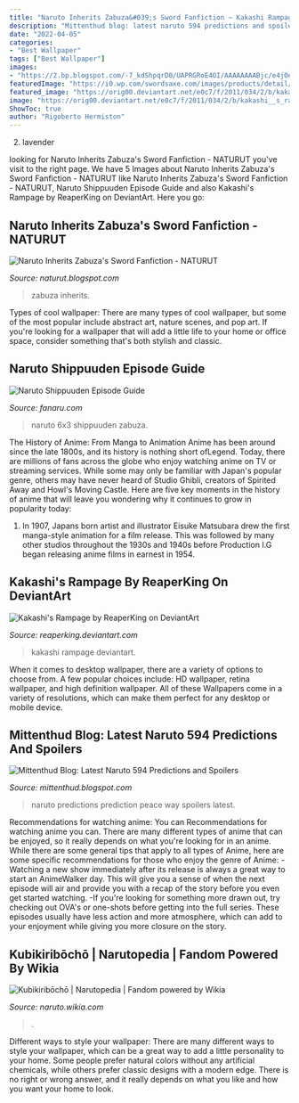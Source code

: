 ```yaml
---
title: "Naruto Inherits Zabuza&#039;s Sword Fanfiction ~ Kakashi Rampage Deviantart"
description: "Mittenthud blog: latest naruto 594 predictions and spoilers"
date: "2022-04-05"
categories:
- "Best Wallpaper"
tags: ["Best Wallpaper"]
images:
- "https://2.bp.blogspot.com/-7_kdShpqrD0/UAPRGRoE4OI/AAAAAAAABjc/e4jOe1mSl2U/s1600/266+Naruto+Shippuden+266+Zabuza+and+Seven+Swordsmen.jpg"
featuredImage: "https://i0.wp.com/swordsaxe.com/images/products/detail/Naruto_Anime_Momochi_Zabuza_Carbon_Steel_Fantasy_Beheaded_Sword_3.jpg"
featured_image: "https://orig00.deviantart.net/e0c7/f/2011/034/2/b/kakashi__s_rampage_by_reaperking-d38qr54.jpg"
image: "https://orig00.deviantart.net/e0c7/f/2011/034/2/b/kakashi__s_rampage_by_reaperking-d38qr54.jpg"
ShowToc: true
author: "Rigoberto Hermiston"
---
```



2. lavender 

	

		
looking for Naruto Inherits Zabuza&#039;s Sword Fanfiction - NATURUT you've visit to the right page. We have 5 Images about Naruto Inherits Zabuza&#039;s Sword Fanfiction - NATURUT like Naruto Inherits Zabuza&#039;s Sword Fanfiction - NATURUT, Naruto Shippuuden Episode Guide and also Kakashi&#039;s Rampage by ReaperKing on DeviantArt. Here you go:
		
    
## Naruto Inherits Zabuza&#039;s Sword Fanfiction - NATURUT

<img loading=lazy src="https://i0.wp.com/swordsaxe.com/images/products/detail/Naruto_Anime_Momochi_Zabuza_Carbon_Steel_Fantasy_Beheaded_Sword_3.jpg" onerror="this.onerror=null;this.src='https://tse2.mm.bing.net/th?id=OIP.UpnFbViCsyloOzcu4yz20AHaHa&amp;pid=15.1';" alt="Naruto Inherits Zabuza&#039;s Sword Fanfiction - NATURUT">

_Source: naturut.blogspot.com_

>zabuza inherits. 

	

Types of cool wallpaper:
There are many types of cool wallpaper, but some of the most popular include abstract art, nature scenes, and pop art. If you're looking for a wallpaper that will add a little life to your home or office space, consider something that's both stylish and classic.

    
## Naruto Shippuuden Episode Guide

<img loading=lazy src="http://fanaru.com/naruto-shippuuden/image/thumb/10995-naruto-shippuuden-zabuzas-sword-episode-screencap-6x3.jpg" onerror="this.onerror=null;this.src='https://tse4.mm.bing.net/th?id=OIP._bc7nqDv1kRsDQnYwy0K2AAAAA&amp;pid=15.1';" alt="Naruto Shippuuden Episode Guide">

_Source: fanaru.com_

>naruto 6x3 shippuuden zabuza. 

	

The History of Anime: From Manga to Animation
Anime has been around since the late 1800s, and its history is nothing short ofLegend. Today, there are millions of fans across the globe who enjoy watching anime on TV or streaming services. While some may only be familiar with Japan's popular genre, others may have never heard of Studio Ghibli, creators of Spirited Away and Howl's Moving Castle. Here are five key moments in the history of anime that will leave you wondering why it continues to grow in popularity today:
1) In 1907, Japans born artist and illustrator Eisuke Matsubara drew the first manga-style animation for a film release. This was followed by many other studios throughout the 1930s and 1940s before Production I.G began releasing anime films in earnest in 1954.

    
## Kakashi&#039;s Rampage By ReaperKing On DeviantArt

<img loading=lazy src="https://orig00.deviantart.net/e0c7/f/2011/034/2/b/kakashi__s_rampage_by_reaperking-d38qr54.jpg" onerror="this.onerror=null;this.src='https://tse3.mm.bing.net/th?id=OIP.K16sAcyTVO49uZGPohpkMgHaJQ&amp;pid=15.1';" alt="Kakashi&#039;s Rampage by ReaperKing on DeviantArt">

_Source: reaperking.deviantart.com_

>kakashi rampage deviantart. 

	

When it comes to desktop wallpaper, there are a variety of options to choose from. A few popular choices include: HD wallpaper, retina wallpaper, and high definition wallpaper. All of these Wallpapers come in a variety of resolutions, which can make them perfect for any desktop or mobile device. 

    
## Mittenthud Blog: Latest Naruto 594 Predictions And Spoilers

<img loading=lazy src="https://2.bp.blogspot.com/-7_kdShpqrD0/UAPRGRoE4OI/AAAAAAAABjc/e4jOe1mSl2U/s1600/266+Naruto+Shippuden+266+Zabuza+and+Seven+Swordsmen.jpg" onerror="this.onerror=null;this.src='https://tse1.mm.bing.net/th?id=OIP.PD4Gpf5F4Pv3r_GvPxr3gwHaEM&amp;pid=15.1';" alt="Mittenthud Blog: Latest Naruto 594 Predictions and Spoilers">

_Source: mittenthud.blogspot.com_

>naruto predictions prediction peace way spoilers latest. 

	

Recommendations for watching anime: You can
Recommendations for watching anime you can. There are many different types of anime that can be enjoyed, so it really depends on what you're looking for in an anime. While there are some general tips that apply to all types of Anime, here are some specific recommendations for those who enjoy the genre of Anime: 
-Watching a new show immediately after its release is always a great way to start an AnimeWalker day. This will give you a sense of when the next episode will air and provide you with a recap of the story before you even get started watching. 
-If you're looking for something more drawn out, try checking out OVA's or one-shots before getting into the full series. These episodes usually have less action and more atmosphere, which can add to your enjoyment while giving you more closure on the story.

    
## Kubikiribōchō | Narutopedia | Fandom Powered By Wikia

<img loading=lazy src="http://vignette4.wikia.nocookie.net/naruto/images/d/de/Jūzō_wielding_the_Kubikiribōchō.png/revision/latest?cb=20150709135936" onerror="this.onerror=null;this.src='https://tse2.mm.bing.net/th?id=OIP.ChZw1dGNpQ6YSQH5XamOawHaEL&amp;pid=15.1';" alt="Kubikiribōchō | Narutopedia | Fandom powered by Wikia">

_Source: naruto.wikia.com_

>. 

	

Different ways to style your wallpaper:
There are many different ways to style your wallpaper, which can be a great way to add a little personality to your home. Some people prefer natural colors without any artificial chemicals, while others prefer classic designs with a modern edge. There is no right or wrong answer, and it really depends on what you like and how you want your home to look.

